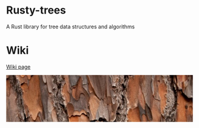 # Rusty-trees
A Rust library for tree data structures and algorithms

# Wiki
[Wiki page](https://github.com/izzys/Rusty-trees/wiki)

   ![alt text](https://github.com/izzys/Rusty-trees/blob/master/rusty-tree.jpg)
